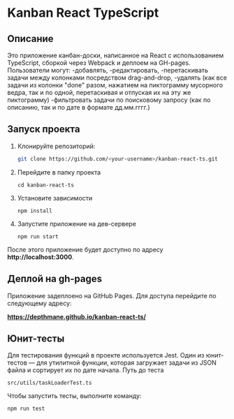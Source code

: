   # Kanban React TypeScript

## Описание

Это приложение канбан-доски, написанное на React с использованием TypeScript, сборкой через Webpack и деплоем на GH-pages. Пользователи могут:
-добавлять, 
-редактировать,
-перетаскивать задачи между колонками посредством drag-and-drop, 
-удалять (как все задачи из колонки "done" разом, нажатием на пиктограмму мусорного ведра, так и по одной, перетаскивая и отпуская их на эту же пиктограмму)
-фильтровать задачи по поисковому запросу (как по описанию, так и по дате в формате дд.мм.гггг.)

## Запуск проекта

1. Клонируйте репозиторий:
   ```bash
   git clone https://github.com/<your-username>/kanban-react-ts.git
   ```
2. Перейдите в папку проекта
   ```
   cd kanban-react-ts
   ```
4. Установите зависимости
   ```
   npm install
   ```
6. Запустите приложение на дев-сервере
   ```
   npm run start
   ```

После этого приложение будет доступно по адресу **http://localhost:3000**.

## Деплой на gh-pages

Приложение задеплоено на GitHub Pages. Для доступа перейдите по следующему адресу:

**https://depthmane.github.io/kanban-react-ts/**

## Юнит-тесты

Для тестирования функций в проекте используется Jest. Один из юнит-тестов — для утилитной функции, которая загружает задачи из JSON файла и сортирует их по дате начала.
Путь до теста
```
src/utils/taskLoaderTest.ts
```
Чтобы запустить тесты, выполните команду:
```
npm run test
```

